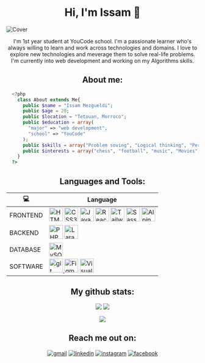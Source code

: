 <h1 align="center">Hi, I'm Issam 👋</h1>

![Cover](https://user-images.githubusercontent.com/112888267/204088153-8e61fc81-5dd0-45cc-8ac9-296bb50825ec.png)


<p align="center">
I'm 1st year student at YouCode school. I'm a passionate learner who's always willing to learn and work across technologies and domains. I love to explore new technologies and meverage them to solve real-life problems. I'm currently into web development and working on my Algorithms skills.
</p>

<h2 align="center">About me:</h2>
 
```php
  <?php
    class About extends Me{
      public $name = "Issam Mezgueldi";
      public $age = 20;
      public $location = "Tetouan, Morroco";
      public $education = array(
        "major" => "web development",
        "school" => "YouCode"
      );
      public $skills = array("Problem soving", "Logical thinking", "Perseverance");
      public $interests = array("chess", "football", "music", "Movies");
    }
  ?>
```
 
<h2 align="center">Languages and Tools:</h2>

<div align="center" > 
 
 |  💻      | Language |
| ----------- | ----------- |
| FRONTEND      | <a href="https://developer.mozilla.org/en-US/docs/Glossary/HTML5" target="_blank" rel="noreferrer"><img src="https://raw.githubusercontent.com/danielcranney/readme-generator/main/public/icons/skills/html5-colored.svg" width="36" height="36" alt="HTML5" /></a> <a href="https://www.w3.org/TR/CSS/#css" target="_blank" rel="noreferrer"><img src="https://raw.githubusercontent.com/danielcranney/readme-generator/main/public/icons/skills/css3-colored.svg" width="36" height="36" alt="CSS3" /></a> <a href="https://developer.mozilla.org/en-US/docs/Web/JavaScript" target="_blank" rel="noreferrer"><img src="https://raw.githubusercontent.com/danielcranney/readme-generator/main/public/icons/skills/javascript-colored.svg" width="36" height="36" alt="JavaScript" /></a> <a href="https://reactjs.org/" target="_blank" rel="noreferrer"><img src="https://raw.githubusercontent.com/danielcranney/readme-generator/main/public/icons/skills/react-colored.svg" width="36" height="36" alt="React" /></a> <a href="https://tailwindcss.com/" target="_blank" rel="noreferrer"><img src="https://raw.githubusercontent.com/danielcranney/readme-generator/main/public/icons/skills/tailwindcss-colored.svg" width="36" height="36" alt="TailwindCSS" /></a> <a href="https://sass-lang.com/" target="_blank" rel="noreferrer"><img src="https://raw.githubusercontent.com/danielcranney/readme-generator/main/public/icons/skills/sass-colored.svg" width="36" height="36" alt="Sass" /></a> <a href="https://alpinejs.dev/" target="_blank" rel="noreferrer"><img src="https://user-images.githubusercontent.com/112888267/216829264-24e4b13b-3d4b-4bb0-99dd-e1c2f45cb29a.svg" width="36" height="36" alt="Alpinejs" /></a>|
| BACKEND   | <a href="https://www.php.net/" target="_blank" rel="noreferrer"><img src="https://raw.githubusercontent.com/danielcranney/readme-generator/main/public/icons/skills/php-colored.svg" width="36" height="36" alt="PHP" /></a> <a href="https://laravel.com/" target="_blank" rel="noreferrer"><img src="https://raw.githubusercontent.com/danielcranney/readme-generator/main/public/icons/skills/laravel-colored.svg" width="36" height="36" alt="Laravel" /></a>        |
 | DATABASE   | <a href="https://www.mysql.com/" target="_blank" rel="noreferrer"><img src="https://raw.githubusercontent.com/danielcranney/readme-generator/main/public/icons/skills/mysql-colored.svg" width="36" height="36" alt="MySQL" /></a>        |
 | SOFTWARE   | <a href="https://git-scm.com/" target="_blank" rel="noreferrer"> <img src="https://www.vectorlogo.zone/logos/git-scm/git-scm-icon.svg" width="36" height="36" alt="git"/> </a> <a href="https://www.figma.com/" target="_blank" rel="noreferrer"><img src="https://raw.githubusercontent.com/danielcranney/readme-generator/main/public/icons/skills/figma-colored.svg" width="36" height="36" alt="Figma" /></a> <a href="https://code.visualstudio.com/" target="_blank" rel="noreferrer"> <img src="https://upload.wikimedia.org/wikipedia/commons/9/9a/Visual_Studio_Code_1.35_icon.svg" width="36" height="36" alt="Visual Studio Code"/>        |

 </div>
 
 <h2 align="center">My github stats:</h2>
<p align = "center">
  <img  src = "https://github-readme-stats.vercel.app/api?username=MEZ901&show_icons=true&theme=radical&line_height=27">
  <img src = "https://github-readme-stats.vercel.app/api/top-langs/?username=MEZ901&hide=html,c,css,hack,blade,shell&theme=radical">
</p>
<p align = "center">
 <img  src="https://github-readme-streak-stats.herokuapp.com/?user=MEZ901&show_icons=true&locale=en&layout=compact&theme=radical&line_height=0" />
</p> 

<h2 align="center">Reach me out on:</h2>
<p align="center">
<a href="mailto: issammez44@gmail.com" target="blank"><img align="center" src="https://img.shields.io/badge/Gmail-red?logo=gmail&logoColor=white" alt="gmail" /></a>
<a href="https://www.linkedin.com/in/mez901/" target="blank"><img align="center" src="https://img.shields.io/badge/LinkedIn-blue?logo=linkedin&logoColor=white" alt="linkedin" /></a>
<a href="https://www.instagram.com/issam.mezgueldi/" target="blank"><img align="center" src="https://img.shields.io/badge/Instagram-purple?logo=instagram&logoColor=white" alt="instagram" /></a>
<a href="https://www.facebook.com/issam.mez.58/" target="blank"><img align="center" src="https://img.shields.io/badge/Facebook-blue?logo=facebook&logoColor=white" alt="facebook" /></a>
</p>
